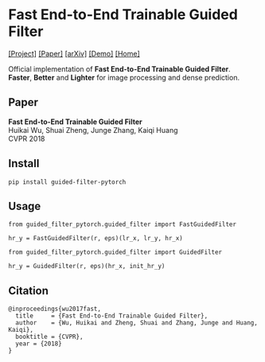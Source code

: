 # Fast End-to-End Trainable Guided Filter
[[Project]](http://wuhuikai.me/DeepGuidedFilterProject)    [[Paper]](http://wuhuikai.me/DeepGuidedFilterProject/deep_guided_filter.pdf)    [[arXiv]](https://arxiv.org/abs/1803.05619)    [[Demo]](http://wuhuikai.me/DeepGuidedFilterProject#demo)    [[Home]](http://wuhuikai.me)

Official implementation of **Fast End-to-End Trainable Guided Filter**.     
**Faster**, **Better** and **Lighter**  for image processing and dense prediction.

## Paper
**Fast End-to-End Trainable Guided Filter**     
Huikai Wu, Shuai Zheng, Junge Zhang, Kaiqi Huang    
CVPR 2018

## Install
```
pip install guided-filter-pytorch
```
## Usage
```
from guided_filter_pytorch.guided_filter import FastGuidedFilter

hr_y = FastGuidedFilter(r, eps)(lr_x, lr_y, hr_x)
```
```
from guided_filter_pytorch.guided_filter import GuidedFilter

hr_y = GuidedFilter(r, eps)(hr_x, init_hr_y)
``` 
## Citation
```
@inproceedings{wu2017fast,
  title     = {Fast End-to-End Trainable Guided Filter},
  author    = {Wu, Huikai and Zheng, Shuai and Zhang, Junge and Huang, Kaiqi},
  booktitle = {CVPR},
  year = {2018}
}
```